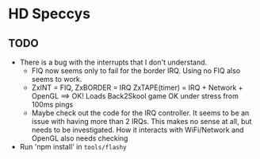 HD Speccys
==========

TODO
----

- There is a bug with the interrupts that I don't understand. 
  - FIQ now seems only to fail for the border IRQ. Using no FIQ also seems to work.
  - ZxINT = FIQ, ZxBORDER = IRQ  ZxTAPE(timer) = IRQ + Network + OpenGL ==> OK! Loads Back2Skool game OK under stress from 100ms pings
  - Maybe check out the code for the IRQ controller. It seems to be an issue with having more than 2 IRQs.
    This makes no sense at all, but needs to be investigated. How it interacts with WiFi/Network and OpenGL also needs checking
- Run 'npm install' in `tools/flashy`


